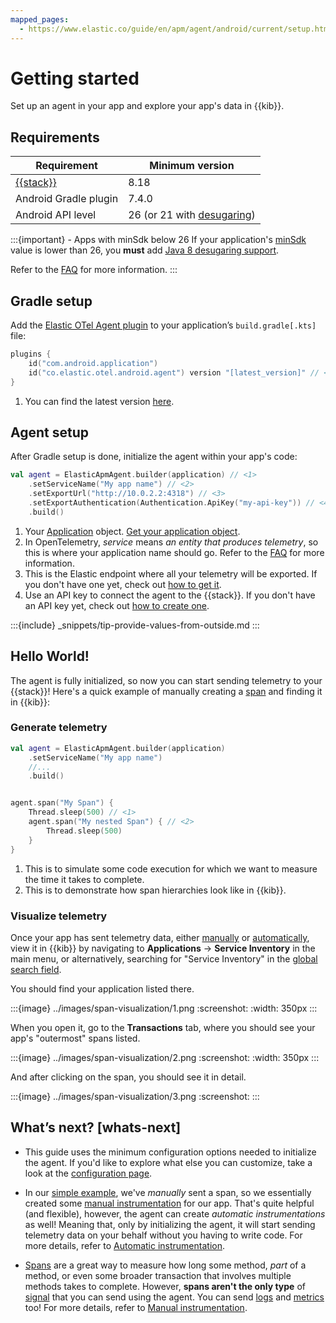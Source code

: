 ```yaml
---
mapped_pages:
  - https://www.elastic.co/guide/en/apm/agent/android/current/setup.html
---
```


# Getting started

Set up an agent in your app and explore your app's data in {{kib}}.

## Requirements

| Requirement                                       | Minimum version                                                                                           |
|---------------------------------------------------|-----------------------------------------------------------------------------------------------------------|
| [{{stack}}](https://www.elastic.co/elastic-stack) | 8.18                                                                                                      |
| Android Gradle plugin                             | 7.4.0                                                                                                     |
| Android API level                                 | 26 (or 21 with [desugaring](https://developer.android.com/studio/write/java8-support#library-desugaring)) |

:::{important} - Apps with minSdk below 26
If your application's [minSdk](https://developer.android.com/studio/publish/versioning#minsdk) value is lower than 26, you **must** add [Java 8 desugaring support](https://developer.android.com/studio/write/java8-support#library-desugaring).

Refer to the [FAQ](faq.md#why-desugaring) for more information.
:::

## Gradle setup

Add the [Elastic OTel Agent plugin](https://plugins.gradle.org/plugin/co.elastic.otel.android.agent) to your application’s `build.gradle[.kts]` file:

```kotlin
plugins {
    id("com.android.application")
    id("co.elastic.otel.android.agent") version "[latest_version]" // <1>
}
```

1. You can find the latest version [here](https://plugins.gradle.org/plugin/co.elastic.otel.android.agent).

## Agent setup

After Gradle setup is done, initialize the agent within your app's code:

```kotlin
val agent = ElasticApmAgent.builder(application) // <1>
    .setServiceName("My app name") // <2>
    .setExportUrl("http://10.0.2.2:4318") // <3>
    .setExportAuthentication(Authentication.ApiKey("my-api-key")) // <4>
    .build()
```

1. Your [Application](https://developer.android.com/reference/android/app/Application) object. [Get your application object](how-tos.md#get-application).
2. In OpenTelemetry, _service_ means _an entity that produces telemetry_, so this is where your application name should go. Refer to the [FAQ](faq.md#why-service) for more information.
3. This is the Elastic endpoint where all your telemetry will be exported. If you don't have one yet, check out [how to get it](how-tos.md#get-export-endpoint).
4. Use an API key to connect the agent to the {{stack}}. If you don't have an API key yet, check out [how to create one](how-tos.md#create-api-key).

:::{include} _snippets/tip-provide-values-from-outside.md
:::

## Hello World!

The agent is fully initialized, so now you can start sending telemetry to your {{stack}}! Here's a quick example of manually creating a [span](https://opentelemetry.io/docs/concepts/signals/traces/#spans) and finding it in {{kib}}:

### Generate telemetry

```kotlin
val agent = ElasticApmAgent.builder(application)
    .setServiceName("My app name")
    //...
    .build()


agent.span("My Span") {
    Thread.sleep(500) // <1>
    agent.span("My nested Span") { // <2>
        Thread.sleep(500) 
    }
}
```
1. This is to simulate some code execution for which we want to measure the time it takes to complete.
2. This is to demonstrate how span hierarchies look like in {{kib}}.

### Visualize telemetry

Once your app has sent telemetry data, either [manually](manual-instrumentation.md) or [automatically](automatic-instrumentation.md), view it in {{kib}} by navigating to **Applications** → **Service Inventory** in the main menu, or alternatively, searching for "Service Inventory" in the [global search field](https://www.elastic.co/guide/en/kibana/current/introduction.html#kibana-navigation-search).

You should find your application listed there.

:::{image} ../images/span-visualization/1.png
:screenshot:
:width: 350px
:::

When you open it, go to the **Transactions** tab, where you should see your app's "outermost" spans listed.

:::{image} ../images/span-visualization/2.png
:screenshot:
:width: 350px
:::

And after clicking on the span, you should see it in detail.

:::{image} ../images/span-visualization/3.png
:screenshot:
:::

## What’s next? [whats-next]

- This guide uses the minimum configuration options needed to initialize the agent. If you'd like to explore what else you can customize, take a look at the [configuration page](configuration.md).

- In our [simple example](#hello-world), we've _manually_ sent a span, so we essentially created some [manual instrumentation](manual-instrumentation.md) for our app. That's quite helpful (and flexible), however, the agent can create _automatic instrumentations_ as well! Meaning that, only by initializing the agent, it will start sending telemetry data on your behalf without you having to write code. For more details, refer to [Automatic instrumentation](automatic-instrumentation.md).

- [Spans](https://opentelemetry.io/docs/concepts/signals/traces/#spans) are a great way to measure how long some method, _part_ of a method, or even some broader transaction that involves multiple methods takes to complete. However, **spans aren't the only type** of [signal](https://opentelemetry.io/docs/concepts/signals/) that you can send using the agent. You can send [logs](https://opentelemetry.io/docs/concepts/signals/logs/) and [metrics](https://opentelemetry.io/docs/concepts/signals/metrics/) too! For more details, refer to [Manual instrumentation](manual-instrumentation.md).

